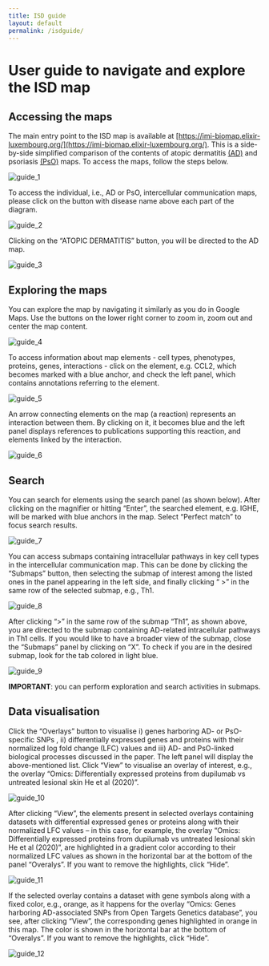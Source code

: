 ```yaml
--- 
title: ISD guide 
layout: default 
permalink: /isdguide/ 
--- 
```


# User guide to navigate and explore the ISD map  

## Accessing the maps

The main entry point to the ISD map is available at [https://imi-biomap.elixir-luxembourg.org/](https://imi-biomap.elixir-luxembourg.org/). This is a side-by-side simplified comparison of the contents of atopic dermatitis [(AD)](https://imi-biomap.elixir-luxembourg.org/minerva/index.html?id=ADmaps_10-02-25) and psoriasis [(PsO)](https://imi-biomap.elixir-luxembourg.org/minerva/index.html?id=PsOmap) maps. To access the maps, follow the steps below.



<!-- ![step1](https://github.com/user-attachments/assets/f5cab09b-faf6-4d10-a367-d3928dce6c2d) -->

![guide_1](../pages/projects/isd/images/guide_1.png)



To access the individual, i.e., AD or PsO, intercellular communication maps, please click on the button with disease name above each part of the diagram.  

 <!-- ![step2](https://github.com/user-attachments/assets/3187aaaf-da58-41f7-97dd-c51387d516e6) -->

 ![guide_2](../pages/projects/isd/images/guide_2.png)


Clicking on the “ATOPIC DERMATITIS” button, you will be directed to the AD map. 

<!-- ![step3](https://github.com/user-attachments/assets/9d284197-04e1-47b4-a53a-b3a1498a4b8b) -->

![guide_3](../pages/projects/isd/images/guide_3.png)


## Exploring the maps
You can explore the map by navigating it similarly as you do in Google Maps. Use the buttons on the lower right corner to zoom in, zoom out and center the map content.
 
<!-- ![step4](https://github.com/user-attachments/assets/cc0e362b-a196-46b6-974b-640eb1ac9e63) -->

![guide_4](../pages/projects/isd/images/guide_4.png)


To access information about map elements - cell types, phenotypes, proteins, genes, interactions - click on the element, e.g. CCL2, which becomes marked with a blue anchor, and check the left panel, which contains annotations referring to the element.

 <!-- ![step5](https://github.com/user-attachments/assets/053df113-5608-47ac-b586-32695495e260) -->

 ![guide_5](../pages/projects/isd/images/guide_5.png)


An arrow connecting elements on the map (a reaction) represents an interaction between them. By clicking on it, it becomes blue and the left panel displays references to publications supporting this reaction, and elements linked by the interaction.

 <!-- ![step6](https://github.com/user-attachments/assets/baf2be09-f6c7-4b5a-9076-63032f0b2c05) -->

 ![guide_6](../pages/projects/isd/images/guide_6.png)


## Search
You can search for elements using the search panel (as shown below). After clicking on  the magnifier or hitting “Enter”, the searched element, e.g. IGHE, will be marked with blue anchors in the map. Select “Perfect match” to focus search results.  

<!-- ![step7](https://github.com/user-attachments/assets/f838d8cd-bb85-4192-8d24-28755460ffc9) -->

![guide_7](../pages/projects/isd/images/guide_7.png)

 

You can access submaps containing intracellular pathways in key cell types in the intercellular communication map. This can be done by clicking the “Submaps” button, then selecting the submap of interest among the listed ones in the panel appearing in the left side, and finally clicking “ >” in the same row of the selected submap, e.g., Th1.	

 <!-- ![step8](https://github.com/user-attachments/assets/1ad57923-a2b3-45ae-8b97-011f89d256d2) -->

 ![guide_8](../pages/projects/isd/images/guide_8.png)


After clicking “>” in the same row of the submap “Th1”, as shown above, you are directed to the submap containing AD-related intracellular pathways in Th1 cells. If you would like to have a broader view of the submap, close the “Submaps” panel by clicking on “X”. To check if you are in the desired submap, look for the tab colored in light blue.

<!-- ![step9](https://github.com/user-attachments/assets/27168a2c-a8ca-46db-a438-485210d22e12) -->

![guide_9](../pages/projects/isd/images/guide_9.png)

 
**IMPORTANT**: you can perform exploration and search activities in submaps.

## Data visualisation

Click the “Overlays” button to visualise i) genes harboring AD- or PsO-specific SNPs , ii) differentially expressed genes and proteins with their normalized log fold change (LFC) values and iii) AD- and PsO-linked biological processes discussed in the paper. The left panel will display the above-mentioned list. Click “View” to visualise an overlay of interest, e.g., the overlay “Omics: Differentially expressed proteins from dupilumab vs untreated lesional skin He et al (2020)”.

<!-- ![step10](https://github.com/user-attachments/assets/46f2fd28-92d7-45d9-b457-837251327752) -->

![guide_10](../pages/projects/isd/images/guide_10.png)


After clicking “View”, the elements present in selected overlays containing datasets with differential expressed genes or proteins along with their normalized LFC values – in this case, for example, the overlay “Omics: Differentially expressed proteins from dupilumab vs untreated lesional skin He et al (2020)”, are highlighted in a gradient color according to their normalized LFC values as shown in the horizontal bar at the bottom of the panel “Overalys”. If you want to remove the highlights, click “Hide”.

 <!-- ![step11](https://github.com/user-attachments/assets/c95687ab-408b-4a56-8989-53f512340bf1) -->

 ![guide_11](../pages/projects/isd/images/guide_11.png)


If the selected overlay contains a dataset with gene symbols along with a fixed color, e.g., orange, as it happens for the overlay “Omics: Genes harboring AD-associated SNPs from Open Targets Genetics database”, you see, after clicking “View”, the corresponding genes highlighted in orange in this map. The color is shown in the horizontal bar at the bottom of “Overalys”. If you want to remove the highlights, click “Hide”.

<!-- ![step12](https://github.com/user-attachments/assets/02627fea-4146-4378-987c-fdbcac221df1) -->

![guide_12](../pages/projects/isd/images/guide_12.png)

